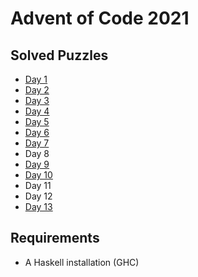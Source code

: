 # Advent of Code 2021

## Solved Puzzles
- [Day 1](01/aoc2021-day01.md)
- [Day 2](02/aoc2021-day02.md)
- [Day 3](03/aoc2021-day03.md)
- [Day 4](04/aoc2021-day04.md)
- [Day 5](05/aoc2021-day05.md)
- [Day 6](06/aoc2021-day06.md)
- [Day 7](07/aoc2021-day07.md)
- Day 8<!--[Day 8](08/aoc2021-day08.md)-->
- [Day 9](09/aoc2021-day09.md)
- [Day 10](10/aoc2021-day10.md)
- Day 11<!--[Day 11](11/aoc2021-day11.md)-->
- Day 12<!--[Day 12](12/aoc2021-day12.md)-->
- [Day 13](13/aoc2021-day13.md)

## Requirements
- A Haskell installation (GHC)

